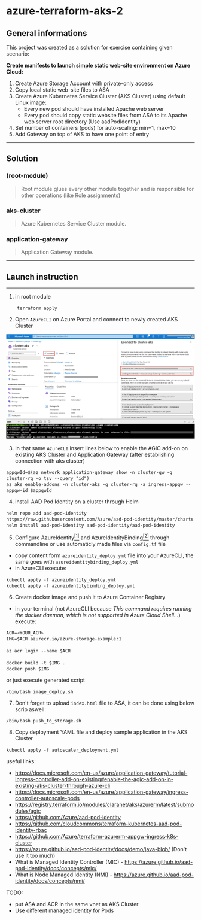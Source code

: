 # azure-terraform-aks-2

## General informations

This project was created as a solution for exercise containing given scenario:

**Create manifests to launch simple static web-site environment on Azure Cloud:**

1. Create Azure Storage Account with private-only access
1. Copy local static web-site files to ASA
1. Create Azure Kubernetes Service Cluster (AKS Cluster) using default Linux image:
    * Every new pod should have installed Apache web server
    * Every pod should copy static website files from ASA to
    its Apache web server root directory (Use aadPodIdentity)
1. Set number of containers (pods) for auto-scaling: min=1, max=10
1. Add Gateway on top of AKS to have one point of entry

---

## Solution

### (root-module)
> Root module glues every other module together and is responsible for other operations (like Role assignments)

### aks-cluster
> Azure Kubernetes Service Cluster module.

### application-gateway
> Application Gateway module.


---
## Launch instruction
---
1. in root module
```
    terraform apply
```
2. Open `AzureCLI` on Azure Portal and connect to newly created AKS Cluster

![Image not found](./readme-res/aks-connect.png "Connecting to AKS Cluster")

3. In that same `AzureCLI` insert lines below to enable the AGIC add-on on existing AKS Cluster and Application Gateway (after establishing connection with aks cluster)

```
appgwId=$(az network application-gateway show -n cluster-gw -g cluster-rg -o tsv --query "id") 
az aks enable-addons -n cluster-aks -g cluster-rg -a ingress-appgw --appgw-id $appgwId
```

4. install AAD Pod Identity on a cluster through Helm
```
helm repo add aad-pod-identity https://raw.githubusercontent.com/Azure/aad-pod-identity/master/charts
helm install aad-pod-identity aad-pod-identity/aad-pod-identity
```

5. Configure AzureIdentity[<sup>[1]</sup>](https://azure.github.io/aad-pod-identity/docs/concepts/azureidentity/) and AzureIdentityBinding[<sup>[2]</sup>](https://azure.github.io/aad-pod-identity/docs/concepts/azureidentitybinding/) through commandline or use automaticly made files via `config.tf` file
  * copy content form `azureidentity_deploy.yml` file into your AzureCLI, the same goes with `azureidentitybinding_deploy.yml`
  * in AzureCLI execute:
  ```
  kubectl apply -f azureidentity_deploy.yml
  kubectl apply -f azureidentitybinding_deploy.yml
  ```

6. Create docker image and push it to Azure Container Registry

  * in your terminal (not AzureCLI because *This command requires running the docker daemon, which is not supported in Azure Cloud Shell...*) execute:
  ```
  ACR=<YOUR_ACR>
  IMG=$ACR.azurecr.io/azure-storage-example:1

  az acr login --name $ACR

  docker build -t $IMG .
  docker push $IMG
  ```
  or just execute generated script
  ```
  /bin/bash image_deploy.sh
  ```

7. Don't forget to upload `index.html` file to ASA, it can be done using below scrip aswell:
```
/bin/bash push_to_storage.sh
```


8. Copy deployment YAML file and deploy sample application in the AKS Cluster
```
kubectl apply -f autoscaler_deployment.yml
```


useful links:

* https://docs.microsoft.com/en-us/azure/application-gateway/tutorial-ingress-controller-add-on-existing#enable-the-agic-add-on-in-existing-aks-cluster-through-azure-cli
* https://docs.microsoft.com/en-us/azure/application-gateway/ingress-controller-autoscale-pods
* https://registry.terraform.io/modules/claranet/aks/azurerm/latest/submodules/agic
* https://github.com/Azure/aad-pod-identity
* https://github.com/cloudcommons/terraform-kubernetes-aad-pod-identity-rbac
* https://github.com/Azure/terraform-azurerm-appgw-ingress-k8s-cluster
* https://azure.github.io/aad-pod-identity/docs/demo/java-blob/ (Don't use it too much)
* What is Managed Identity Controller (MIC) - https://azure.github.io/aad-pod-identity/docs/concepts/mic/
* What is Node Managed Identity (NMI) - https://azure.github.io/aad-pod-identity/docs/concepts/nmi/

TODO:
- put ASA and ACR in the same vnet as AKS Cluster
- Use different managed identity for Pods
